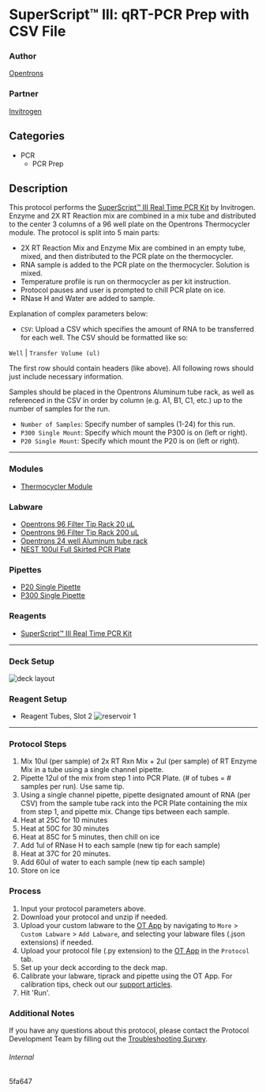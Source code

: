 # SuperScript™ III: qRT-PCR Prep with CSV File

### Author
[Opentrons](https://opentrons.com/)

### Partner
[Invitrogen](https://www.thermofisher.com/order/catalog/product/11752250#/11752250)



## Categories
* PCR
	* PCR Prep

## Description
This protocol performs the [SuperScript™ III Real Time PCR Kit](https://www.thermofisher.com/order/catalog/product/11752250#/11752250) by Invitrogen. Enzyme and 2X RT Reaction mix are combined in a mix tube and distributed to the center 3 columns of a 96 well plate on the Opentrons Thermocycler module. The protocol is split into 5 main parts:

* 2X RT Reaction Mix and Enzyme Mix are combined in an empty tube, mixed, and then distributed to the PCR plate on the thermocycler.
* RNA sample is added to the PCR plate on the thermocycler. Solution is mixed.
* Temperature profile is run on thermocycler as per kit instruction.
* Protocol pauses and user is prompted to chill PCR plate on ice.
* RNase H and Water are added to sample.


Explanation of complex parameters below:
* `CSV`: Upload a CSV which specifies the amount of RNA to be transferred for each well.
The CSV should be formatted like so:

`Well` | `Transfer Volume (ul)`

The first row should contain headers (like above). All following rows should just include necessary information. </br>

Samples should be placed in the Opentrons Aluminum tube rack, as well as referenced in the CSV in order by column (e.g. A1, B1, C1, etc.) up to the number of samples for the run.

* `Number of Samples`: Specify number of samples (1-24) for this run.
* `P300 Single Mount`: Specify which mount the P300 is on (left or right).
* `P20 Single Mount`: Specify which mount the P20 is on (left or right).
---

### Modules
* [Thermocycler Module](https://shop.opentrons.com/collections/hardware-modules/products/thermocycler-module)


### Labware
* [Opentrons 96 Filter Tip Rack 20 µL](https://labware.opentrons.com/opentrons_96_filtertiprack_20ul?category=tipRack)
* [Opentrons 96 Filter Tip Rack 200 µL](https://labware.opentrons.com/opentrons_96_filtertiprack_200ul?category=tipRack)
* [Opentrons 24 well Aluminum tube rack](https://shop.opentrons.com/collections/racks-and-adapters/products/aluminum-block-set)
* [NEST 100ul Full Skirted PCR Plate](https://shop.opentrons.com/collections/lab-plates/products/nest-0-1-ml-96-well-pcr-plate-full-skirt)

### Pipettes
* [P20 Single Pipette](https://shop.opentrons.com/collections/ot-2-robot/products/single-channel-electronic-pipette)
* [P300 Single Pipette](https://shop.opentrons.com/collections/ot-2-robot/products/single-channel-electronic-pipette)

### Reagents
* [SuperScript™ III Real Time PCR Kit](https://www.thermofisher.com/order/catalog/product/11752250#/11752250)

---

### Deck Setup
![deck layout](https://opentrons-protocol-library-website.s3.amazonaws.com/custom-README-images/5fa647/Screen+Shot+2021-04-20+at+9.34.00+AM.png)

### Reagent Setup
* Reagent Tubes, Slot 2
![reservoir 1](https://opentrons-protocol-library-website.s3.amazonaws.com/custom-README-images/5fa647/Screen+Shot+2021-04-20+at+10.08.56+AM.png)

---

### Protocol Steps
1. Mix 10ul (per sample) of 2x RT Rxn Mix + 2ul (per sample) of RT Enzyme Mix in a tube using a single channel pipette.
2. Pipette 12ul of the mix from step 1 into PCR Plate. (# of tubes = # samples per run). Use same tip.
3. Using a single channel pipette, pipette designated amount of RNA (per CSV) from the sample tube rack into the PCR Plate containing the mix from step 1, and pipette mix. Change tips between each sample.
4. Heat at 25C for 10 minutes
5. Heat at 50C for 30 minutes
6. Heat at 85C for 5 minutes, then chill on ice
7. Add 1ul of RNase H to each sample (new tip for each sample)
8. Heat at 37C for 20 minutes.
9. Add 60ul of water to each sample (new tip each sample)
10. Store on ice

### Process
1. Input your protocol parameters above.
2. Download your protocol and unzip if needed.
3. Upload your custom labware to the [OT App](https://opentrons.com/ot-app) by navigating to `More` > `Custom Labware` > `Add Labware`, and selecting your labware files (.json extensions) if needed.
4. Upload your protocol file (.py extension) to the [OT App](https://opentrons.com/ot-app) in the `Protocol` tab.
5. Set up your deck according to the deck map.
6. Calibrate your labware, tiprack and pipette using the OT App. For calibration tips, check out our [support articles](https://support.opentrons.com/en/collections/1559720-guide-for-getting-started-with-the-ot-2).
7. Hit 'Run'.

### Additional Notes
If you have any questions about this protocol, please contact the Protocol Development Team by filling out the [Troubleshooting Survey](https://protocol-troubleshooting.paperform.co/).

###### Internal
5fa647
